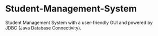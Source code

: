 # Student-Management-System
 Student Management System with a user-friendly GUI and powered by JDBC (Java Database Connectivity). 
